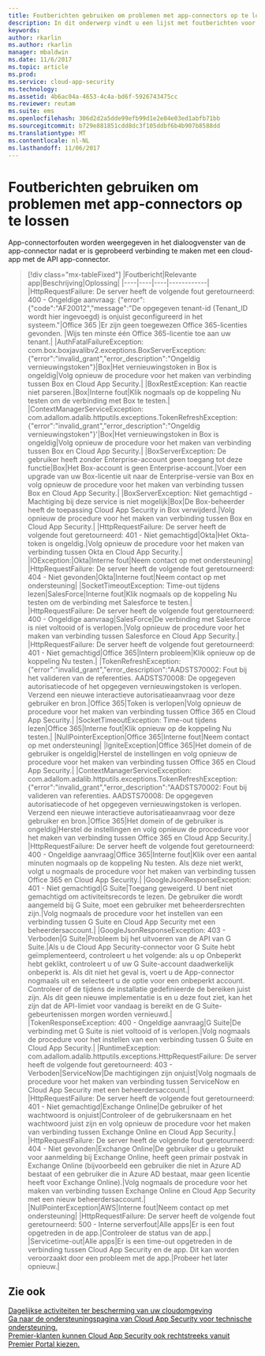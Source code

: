 ```yaml
---
title: Foutberichten gebruiken om problemen met app-connectors op te lossen in Cloud App Security | Microsoft Docs
description: In dit onderwerp vindt u een lijst met foutberichten voor API app-connectors en de aanbevolen oplossingen voor elke fout.
keywords: 
author: rkarlin
ms.author: rkarlin
manager: mbaldwin
ms.date: 11/6/2017
ms.topic: article
ms.prod: 
ms.service: cloud-app-security
ms.technology: 
ms.assetid: 4b6ac04a-4653-4c4a-bd6f-5926743475cc
ms.reviewer: reutam
ms.suite: ems
ms.openlocfilehash: 306d2d2a5dde99efb99d1e2e04e03ed1abfb71bb
ms.sourcegitcommit: b729e881851cdd8dc3f105ddbf6b4b907b8588dd
ms.translationtype: MT
ms.contentlocale: nl-NL
ms.lasthandoff: 11/06/2017
---
```

# <a name="troubleshooting-app-connectors-using-error-messages"></a>Foutberichten gebruiken om problemen met app-connectors op te lossen

App-connectorfouten worden weergegeven in het dialoogvenster van de app-connector nadat er is geprobeerd verbinding te maken met een cloud-app met de API app-connector.


> [!div class="mx-tableFixed"]
|Foutbericht|Relevante app|Beschrijving|Oplossing|
|----|----|----|------------|
|HttpRequestFailure: De server heeft de volgende fout geretourneerd: 400 - Ongeldige aanvraag: {"error":{"code":"AF20012","message":"De opgegeven tenant-id (Tenant_ID wordt hier ingevoegd) is onjuist geconfigureerd in het systeem."|Office 365 |Er zijn geen toegewezen Office 365-licenties gevonden. |Wijs ten minste één Office 365-licentie toe aan uw tenant.| 
|AuthFatalFailureException: com.box.boxjavalibv2.exceptions.BoxServerException: {"error":"invalid_grant","error_description":"Ongeldig vernieuwingstoken"}|Box|Het vernieuwingstoken in Box is ongeldig|Volg opnieuw de procedure voor het maken van verbinding tussen Box en Cloud App Security.|
|BoxRestException: Kan reactie niet parseren.|Box|Interne fout|Klik nogmaals op de koppeling Nu testen om de verbinding met Box te testen.|
|ContextManagerServiceException: com.adallom.adalib.httputils.exceptions.TokenRefreshException: {"error":"invalid_grant","error_description":"Ongeldig vernieuwingstoken"}'|Box|Het vernieuwingstoken in Box is ongeldig|Volg opnieuw de procedure voor het maken van verbinding tussen Box en Cloud App Security.|
|BoxServerException: De gebruiker heeft zonder Enterprise-account geen toegang tot deze functie|Box|Het Box-account is geen Enterprise-account.|Voer een upgrade van uw Box-licentie uit naar de Enterprise-versie van Box en volg opnieuw de procedure voor het maken van verbinding tussen Box en Cloud App Security.|
|BoxServerException: Niet gemachtigd - Machtiging bij deze service is niet mogelijk|Box|De Box-beheerder heeft de toepassing Cloud App Security in Box verwijderd.|Volg opnieuw de procedure voor het maken van verbinding tussen Box en Cloud App Security.|
|HttpRequestFailure: De server heeft de volgende fout geretourneerd: 401 - Niet gemachtigd|Okta|Het Okta-token is ongeldig.|Volg opnieuw de procedure voor het maken van verbinding tussen Okta en Cloud App Security.|
|IOException:|Okta|Interne fout|Neem contact op met ondersteuning|
|HttpRequestFailure: De server heeft de volgende fout geretourneerd: 404 - Niet gevonden|Okta|Interne fout|Neem contact op met ondersteuning|
|SocketTimeoutException: Time-out tijdens lezen|SalesForce|Interne fout|Klik nogmaals op de koppeling Nu testen om de verbinding met Salesforce te testen.|
|HttpRequestFailure: De server heeft de volgende fout geretourneerd: 400 - Ongeldige aanvraag|SalesForce|De verbinding met Salesforce is niet voltooid of is verlopen.|Volg opnieuw de procedure voor het maken van verbinding tussen Salesforce en Cloud App Security.|
|HttpRequestFailure: De server heeft de volgende fout geretourneerd: 401 - Niet gemachtigd|Office 365|Intern probleem|Klik opnieuw op de koppeling Nu testen.|
|TokenRefreshException: {"error":"invalid_grant","error_description":"AADSTS70002: Fout bij het valideren van de referenties. AADSTS70008: De opgegeven autorisatiecode of het opgegeven vernieuwingstoken is verlopen. Verzend een nieuwe interactieve autorisatieaanvraag voor deze gebruiker en bron.|Office 365|Token is verlopen|Volg opnieuw de procedure voor het maken van verbinding tussen Office 365 en Cloud App Security.|
|SocketTimeoutException: Time-out tijdens lezen|Office 365|Interne fout|Klik opnieuw op de koppeling Nu testen.|
|NullPointerException|Office 365|Interne fout|Neem contact op met ondersteuning|
|IgniteException|Office 365|Het domein of de gebruiker is ongeldig|Herstel de instellingen en volg opnieuw de procedure voor het maken van verbinding tussen Office 365 en Cloud App Security.|
|ContextManagerServiceException: com.adallom.adalib.httputils.exceptions.TokenRefreshException: {"error":"invalid_grant","error_description":"AADSTS70002: Fout bij valideren van referenties. AADSTS70008: De opgegeven autorisatiecode of het opgegeven vernieuwingstoken is verlopen. Verzend een nieuwe interactieve autorisatieaanvraag voor deze gebruiker en bron.|Office 365|Het domein of de gebruiker is ongeldig|Herstel de instellingen en volg opnieuw de procedure voor het maken van verbinding tussen Office 365 en Cloud App Security.|
|HttpRequestFailure: De server heeft de volgende fout geretourneerd: 400 - Ongeldige aanvraag|Office 365|Interne fout|Klik over een aantal minuten nogmaals op de koppeling Nu testen. Als deze niet werkt, volgt u nogmaals de procedure voor het maken van verbinding tussen Office 365 en Cloud App Security.|
|GoogleJsonResponseException: 401 - Niet gemachtigd|G Suite|Toegang geweigerd. U bent niet gemachtigd om activiteitsrecords te lezen. De gebruiker die wordt aangemeld bij G Suite, moet een gebruiker met beheerdersrechten zijn.|Volg nogmaals de procedure voor het instellen van een verbinding tussen G Suite en Cloud App Security met een beheerdersaccount.|
|GoogleJsonResponseException: 403 - Verboden|G Suite|Probleem bij het uitvoeren van de API van G Suite.|Als u de Cloud App Security-connector voor G Suite hebt geïmplementeerd, controleert u het volgende: als u op Onbeperkt hebt geklikt, controleert u of uw G Suite-account daadwerkelijk onbeperkt is. Als dit niet het geval is, voert u de App-connector nogmaals uit en selecteert u de optie voor een onbeperkt account. Controleer of de tijdens de installatie gedefinieerde de bereiken juist zijn. Als dit geen nieuwe implementatie is en u deze fout ziet, kan het zijn dat de API-limiet voor vandaag is bereikt en de G Suite-gebeurtenissen morgen worden vernieuwd.|
|TokenResponseException: 400 - Ongeldige aanvraag|G Suite|De verbinding met G Suite is niet voltooid of is verlopen.|Volg nogmaals de procedure voor het instellen van een verbinding tussen G Suite en Cloud App Security.|
|RuntimeException: com.adallom.adalib.httputils.exceptions.HttpRequestFailure: De server heeft de volgende fout geretourneerd: 403 - Verboden|ServiceNow|De machtigingen zijn onjuist|Volg nogmaals de procedure voor het maken van verbinding tussen ServiceNow en Cloud App Security met een beheerdersaccount.|
|HttpRequestFailure: De server heeft de volgende fout geretourneerd: 401 - Niet gemachtigd|Exchange Online|De gebruiker of het wachtwoord is onjuist|Controleer of de gebruikersnaam en het wachtwoord juist zijn en volg opnieuw de procedure voor het maken van verbinding tussen Exchange Online en Cloud App Security.|
|HttpRequestFailure: De server heeft de volgende fout geretourneerd: 404 - Niet gevonden|Exchange Online|De gebruiker die u gebruikt voor aanmelding bij Exchange Online, heeft geen primair postvak in Exchange Online (bijvoorbeeld een gebruiker die niet in Azure AD bestaat of een gebruiker die in Azure AD bestaat, maar geen licentie heeft voor Exchange Online).|Volg nogmaals de procedure voor het maken van verbinding tussen Exchange Online en Cloud App Security met een nieuw beheerdersaccount.|
|NullPointerException|AWS|Interne fout|Neem contact op met ondersteuning|
|HttpRequestFailure: De server heeft de volgende fout geretourneerd: 500 - Interne serverfout|Alle apps|Er is een fout opgetreden in de app.|Controleer de status van de app.|
|Servicetime-out|Alle apps|Er is een time-out opgetreden in de verbinding tussen Cloud App Security en de app. Dit kan worden veroorzaakt door een probleem met de app.|Probeer het later opnieuw.|

## <a name="see-also"></a>Zie ook  
[Dagelijkse activiteiten ter bescherming van uw cloudomgeving](daily-activities-to-protect-your-cloud-environment.md)   
[Ga naar de ondersteuningspagina van Cloud App Security voor technische ondersteuning.](http://support.microsoft.com/oas/default.aspx?prid=16031)   
[Premier-klanten kunnen Cloud App Security ook rechtstreeks vanuit Premier Portal kiezen.](https://premier.microsoft.com/)  
  
  